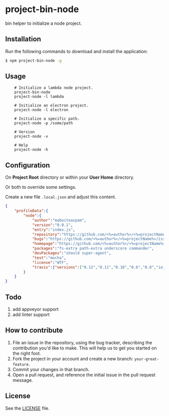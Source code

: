 # project-bin-node
bin helper to initialize a node project.

## Installation
Run the following commands to download and install the application:

```sh
$ npm project-bin-node -g
```

## Usage

```
    # Initialize a lambda node project.
    project-bin-node
    project-node -l lambda
    
    # Initialize an electron project.
    project-node -l electron
    
    # Initialize a specific path.
    project-node -p /some/path
    
    # Version
    project-node -v
    
    # Help
    project-node -h
```

## Configuration

On __Project Root__ directory or within your __User Home__ directory.

Or both to override some settings.

Create a new file ```.local.json``` and adjust this content.

```json
{
	"profileData":{
		"node":{
			"author":"maboiteaspam",
			"version":"0.0.1",
			"entry":"index.js",
			"repository":"https://github.com/<%=author%>/<%=projectName%>.git",
			"bugs":"https://github.com/<%=author%>/<%=projectName%>/issues",
			"homepage":"https://github.com/<%=author%>/<%=projectName%>#readme",
            "packages":"fs-extra path-extra underscore commander",
            "devPackages":"should super-agent",
			"test":"mocha",
			"license":"WTF",
			"travis":{"versions":["0.12","0.11","0.10","0.6","0.8","iojs","iojs-v1.0.4"]}
		}
	}
}
```


## Todo

1. add appveyor support
2. add linter support


## How to contribute

1. File an issue in the repository, using the bug tracker, describing the
   contribution you'd like to make. This will help us to get you started on the
   right foot.
2. Fork the project in your account and create a new branch:
   `your-great-feature`.
3. Commit your changes in that branch.
4. Open a pull request, and reference the initial issue in the pull request
   message.

## License
See the [LICENSE](./LICENSE) file.
